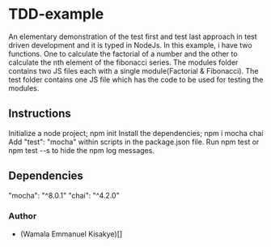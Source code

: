 # TDD-example
An elementary demonstration of the test first and test last approach in test driven development and it is typed in NodeJs.
In this example, i have two functions. One to calculate the factorial of a number and the other to calculate the nth element of the fibonacci series.
The modules folder contains two JS files each with a single module(Factorial & Fibonacci).
The test folder contains one JS file which has the code to be used for testing the modules.

## Instructions
Initialize a node project; npm init
Install the dependencies; npm i mocha chai
Add "test": "mocha" within scripts in the package.json file.
Run npm test or npm test --s to hide the npm log messages.

## Dependencies
  "mocha": "^8.0.1"
  "chai": "^4.2.0"
  
  
  ### Author
  - (Wamala Emmanuel Kisakye)[]
